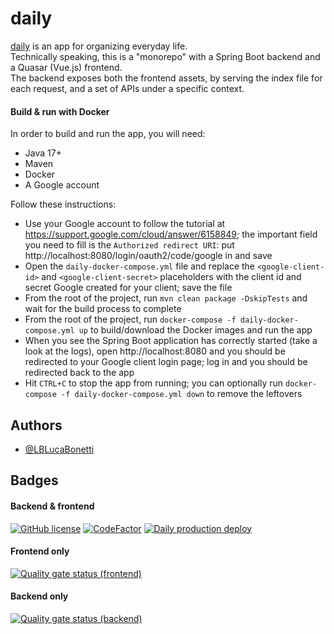 # daily

[daily](https://daily.up.railway.app/) is an app for organizing everyday life.
<br>
Technically speaking, this is a "monorepo" with a Spring Boot backend and a Quasar (Vue.js)
frontend.
<br>
The backend exposes both the frontend assets, by serving the index file for each request, and a set
of APIs under a specific context.

#### Build & run with Docker

In order to build and run the app, you will need:

- Java 17+
- Maven
- Docker
- A Google account

Follow these instructions:

- Use your Google account to follow the tutorial at https://support.google.com/cloud/answer/6158849;
  the important field you need to fill is the ```Authorized redirect URI```:
  put http://localhost:8080/login/oauth2/code/google in and save
- Open the ```daily-docker-compose.yml``` file and replace the ```<google-client-id>```
  and ```<google-client-secret>``` placeholders with the client id and secret Google created for
  your client; save the file
- From the root of the project, run ```mvn clean package -DskipTests``` and wait for the build
  process to complete
- From the root of the project, run ```docker-compose -f daily-docker-compose.yml up``` to
  build/download the Docker images and
  run the app
- When you see the Spring Boot application has correctly started (take a look at the logs),
  open http://localhost:8080 and you should be redirected to your Google client login page; log in
  and you should be redirected back to the app
- Hit ```CTRL+C``` to stop the app from running; you can optionally
  run ```docker-compose -f daily-docker-compose.yml down``` to remove the leftovers

## Authors

- [@LBLucaBonetti](https://www.github.com/LBLucaBonetti)

## Badges

#### Backend & frontend

[![GitHub license](https://img.shields.io/github/license/LBLucaBonetti/daily)](https://github.com/LBLucaBonetti/daily/blob/main/LICENSE)
[![CodeFactor](https://www.codefactor.io/repository/github/lblucabonetti/daily/badge)](https://www.codefactor.io/repository/github/lblucabonetti/daily)
[![Daily production deploy](https://github.com/LBLucaBonetti/daily/actions/workflows/daily-production-deploy.yml/badge.svg?branch=main)](https://github.com/LBLucaBonetti/daily/actions/workflows/daily-production-deploy.yml)

#### Frontend only

[![Quality gate status (frontend)](https://sonarcloud.io/api/project_badges/measure?project=LBLucaBonetti_daily_fe&metric=alert_status)](https://sonarcloud.io/summary/new_code?id=LBLucaBonetti_daily_fe)

#### Backend only

[![Quality gate status (backend)](https://sonarcloud.io/api/project_badges/measure?project=LBLucaBonetti_daily_be&metric=alert_status)](https://sonarcloud.io/summary/new_code?id=LBLucaBonetti_daily_be)
